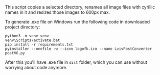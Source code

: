 This script copies a selected directory, renames all image files with cyrillic names in it and resizes those images to 600px max.


To generate .exe file on Windows run the following code in downloaded project directory:
```
python3 -m venv venv
venv\Scripts\activate.bat
pip install -r requirements.txt
pyinstaller --onefile -w --icon logofb.ico --name LvivPostConverter postV6.py
```
After this you'll have .exe file in `dist` folder, which you can use without worrying about code anymore.
